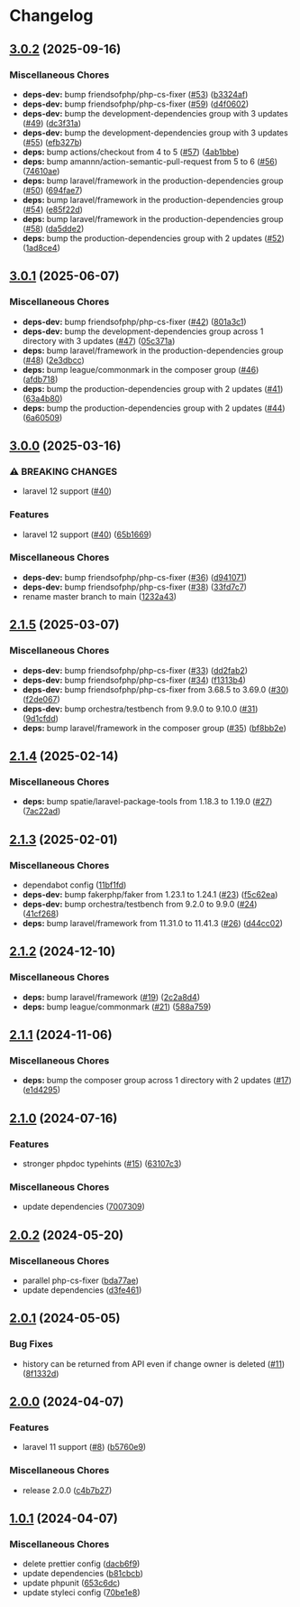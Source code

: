 # Changelog

## [3.0.2](https://github.com/audunru/model-history/compare/v3.0.1...v3.0.2) (2025-09-16)


### Miscellaneous Chores

* **deps-dev:** bump friendsofphp/php-cs-fixer ([#53](https://github.com/audunru/model-history/issues/53)) ([b3324af](https://github.com/audunru/model-history/commit/b3324af1243cf34ffa6e8f9600696895f142ea22))
* **deps-dev:** bump friendsofphp/php-cs-fixer ([#59](https://github.com/audunru/model-history/issues/59)) ([d4f0602](https://github.com/audunru/model-history/commit/d4f0602f3232c164209e1347e47dd984f121a3df))
* **deps-dev:** bump the development-dependencies group with 3 updates ([#49](https://github.com/audunru/model-history/issues/49)) ([dc3f31a](https://github.com/audunru/model-history/commit/dc3f31a3e52be06a142d1cb548050c4921548e5e))
* **deps-dev:** bump the development-dependencies group with 3 updates ([#55](https://github.com/audunru/model-history/issues/55)) ([efb327b](https://github.com/audunru/model-history/commit/efb327b9f36cfbcd09ac9bf430bb91ab022bb238))
* **deps:** bump actions/checkout from 4 to 5 ([#57](https://github.com/audunru/model-history/issues/57)) ([4ab1bbe](https://github.com/audunru/model-history/commit/4ab1bbe44fdf4ef855d0f34b62295007e9a73a06))
* **deps:** bump amannn/action-semantic-pull-request from 5 to 6 ([#56](https://github.com/audunru/model-history/issues/56)) ([74610ae](https://github.com/audunru/model-history/commit/74610ae227cdba824c415d31c5d0d5a5be4d7c54))
* **deps:** bump laravel/framework in the production-dependencies group ([#50](https://github.com/audunru/model-history/issues/50)) ([694fae7](https://github.com/audunru/model-history/commit/694fae79c75bf47378a1a57915c37e840a8471d2))
* **deps:** bump laravel/framework in the production-dependencies group ([#54](https://github.com/audunru/model-history/issues/54)) ([e85f22d](https://github.com/audunru/model-history/commit/e85f22d1928b9ed45e5913ac6cfc20ffc86b3251))
* **deps:** bump laravel/framework in the production-dependencies group ([#58](https://github.com/audunru/model-history/issues/58)) ([da5dde2](https://github.com/audunru/model-history/commit/da5dde2845f374a0b3b9fadcfda99d3218410488))
* **deps:** bump the production-dependencies group with 2 updates ([#52](https://github.com/audunru/model-history/issues/52)) ([1ad8ce4](https://github.com/audunru/model-history/commit/1ad8ce476e5cec622dfe0edf2ca1f446069c770c))

## [3.0.1](https://github.com/audunru/model-history/compare/v3.0.0...v3.0.1) (2025-06-07)


### Miscellaneous Chores

* **deps-dev:** bump friendsofphp/php-cs-fixer ([#42](https://github.com/audunru/model-history/issues/42)) ([801a3c1](https://github.com/audunru/model-history/commit/801a3c13aa1ebefc93b89aaab18c416e75f7b2be))
* **deps-dev:** bump the development-dependencies group across 1 directory with 3 updates ([#47](https://github.com/audunru/model-history/issues/47)) ([05c371a](https://github.com/audunru/model-history/commit/05c371af91b83416e39eecbfbcf1b3572a1c0d8c))
* **deps:** bump laravel/framework in the production-dependencies group ([#48](https://github.com/audunru/model-history/issues/48)) ([2e3dbcc](https://github.com/audunru/model-history/commit/2e3dbccf4cf033c9665a6bb823514052979a5a6d))
* **deps:** bump league/commonmark in the composer group ([#46](https://github.com/audunru/model-history/issues/46)) ([afdb718](https://github.com/audunru/model-history/commit/afdb71816f150e66675d8c3af85b22c2dda644bc))
* **deps:** bump the production-dependencies group with 2 updates ([#41](https://github.com/audunru/model-history/issues/41)) ([63a4b80](https://github.com/audunru/model-history/commit/63a4b808c887c3bbb96dbc3f3d710083b72c7b18))
* **deps:** bump the production-dependencies group with 2 updates ([#44](https://github.com/audunru/model-history/issues/44)) ([6a60509](https://github.com/audunru/model-history/commit/6a60509df77ae88ce71e8634672f702f98e571a6))

## [3.0.0](https://github.com/audunru/model-history/compare/v2.1.5...v3.0.0) (2025-03-16)


### ⚠ BREAKING CHANGES

* laravel 12 support ([#40](https://github.com/audunru/model-history/issues/40))

### Features

* laravel 12 support ([#40](https://github.com/audunru/model-history/issues/40)) ([65b1669](https://github.com/audunru/model-history/commit/65b1669aeddba710f8223954412e5a5227e12fe4))


### Miscellaneous Chores

* **deps-dev:** bump friendsofphp/php-cs-fixer ([#36](https://github.com/audunru/model-history/issues/36)) ([d941071](https://github.com/audunru/model-history/commit/d941071a2d5c15115a5ba93cd24c1175315e5513))
* **deps-dev:** bump friendsofphp/php-cs-fixer ([#38](https://github.com/audunru/model-history/issues/38)) ([33fd7c7](https://github.com/audunru/model-history/commit/33fd7c72111e5a0000d360b3b6ab3d4ee5920b30))
* rename master branch to main ([1232a43](https://github.com/audunru/model-history/commit/1232a4364f61d7fab0f8124e1cb3b0d4c6b7437f))

## [2.1.5](https://github.com/audunru/model-history/compare/v2.1.4...v2.1.5) (2025-03-07)


### Miscellaneous Chores

* **deps-dev:** bump friendsofphp/php-cs-fixer ([#33](https://github.com/audunru/model-history/issues/33)) ([dd2fab2](https://github.com/audunru/model-history/commit/dd2fab2990e3b5ae3f1dc473f1a4261e138e38cb))
* **deps-dev:** bump friendsofphp/php-cs-fixer ([#34](https://github.com/audunru/model-history/issues/34)) ([f1313b4](https://github.com/audunru/model-history/commit/f1313b42ee46536fee9675f2bceaaf46093ba843))
* **deps-dev:** bump friendsofphp/php-cs-fixer from 3.68.5 to 3.69.0 ([#30](https://github.com/audunru/model-history/issues/30)) ([f2de067](https://github.com/audunru/model-history/commit/f2de0678a91d92d2b6846aefa376670dcb822471))
* **deps-dev:** bump orchestra/testbench from 9.9.0 to 9.10.0 ([#31](https://github.com/audunru/model-history/issues/31)) ([9d1cfdd](https://github.com/audunru/model-history/commit/9d1cfddd59c2f65531d6d954bccb54e354273081))
* **deps:** bump laravel/framework in the composer group ([#35](https://github.com/audunru/model-history/issues/35)) ([bf8bb2e](https://github.com/audunru/model-history/commit/bf8bb2ef0e7a488477ef235b6de1dd919040296a))

## [2.1.4](https://github.com/audunru/model-history/compare/v2.1.3...v2.1.4) (2025-02-14)


### Miscellaneous Chores

* **deps:** bump spatie/laravel-package-tools from 1.18.3 to 1.19.0 ([#27](https://github.com/audunru/model-history/issues/27)) ([7ac22ad](https://github.com/audunru/model-history/commit/7ac22ad72969d4eca18161cd5c8398dfb6269a6a))

## [2.1.3](https://github.com/audunru/model-history/compare/v2.1.2...v2.1.3) (2025-02-01)


### Miscellaneous Chores

* dependabot config ([11bf1fd](https://github.com/audunru/model-history/commit/11bf1fdabd885b958b374a10f2044f08791ac156))
* **deps-dev:** bump fakerphp/faker from 1.23.1 to 1.24.1 ([#23](https://github.com/audunru/model-history/issues/23)) ([f5c62ea](https://github.com/audunru/model-history/commit/f5c62eaed396756c8a5ab26b4f6123a9816f8c9a))
* **deps-dev:** bump orchestra/testbench from 9.2.0 to 9.9.0 ([#24](https://github.com/audunru/model-history/issues/24)) ([41cf268](https://github.com/audunru/model-history/commit/41cf268647fa59bc0ed94f9b7c3b9a91d054dc9e))
* **deps:** bump laravel/framework from 11.31.0 to 11.41.3 ([#26](https://github.com/audunru/model-history/issues/26)) ([d44cc02](https://github.com/audunru/model-history/commit/d44cc02b94877c8cbced6deb673f84f776b03935))

## [2.1.2](https://github.com/audunru/model-history/compare/v2.1.1...v2.1.2) (2024-12-10)


### Miscellaneous Chores

* **deps:** bump laravel/framework ([#19](https://github.com/audunru/model-history/issues/19)) ([2c2a8d4](https://github.com/audunru/model-history/commit/2c2a8d49e29dad02d44c20a4f245467d5a5722d1))
* **deps:** bump league/commonmark ([#21](https://github.com/audunru/model-history/issues/21)) ([588a759](https://github.com/audunru/model-history/commit/588a759818eb844472911c8a2ab953639117fa1b))

## [2.1.1](https://github.com/audunru/model-history/compare/v2.1.0...v2.1.1) (2024-11-06)


### Miscellaneous Chores

* **deps:** bump the composer group across 1 directory with 2 updates ([#17](https://github.com/audunru/model-history/issues/17)) ([e1d4295](https://github.com/audunru/model-history/commit/e1d4295a281cb1ef12d6fab9f29ded063bd73275))

## [2.1.0](https://github.com/audunru/model-history/compare/v2.0.2...v2.1.0) (2024-07-16)


### Features

* stronger phpdoc typehints ([#15](https://github.com/audunru/model-history/issues/15)) ([63107c3](https://github.com/audunru/model-history/commit/63107c3e1af475c9a58b5b715e08fc1389c7d8dc))


### Miscellaneous Chores

* update dependencies ([7007309](https://github.com/audunru/model-history/commit/700730980a52f3d7fe8566dc3e9d3157adc09cf3))

## [2.0.2](https://github.com/audunru/model-history/compare/v2.0.1...v2.0.2) (2024-05-20)


### Miscellaneous Chores

* parallel php-cs-fixer ([bda77ae](https://github.com/audunru/model-history/commit/bda77ae6754bcfb6550c381b80ea2750f0001477))
* update dependencies ([d3fe461](https://github.com/audunru/model-history/commit/d3fe461c2c504bc00cf82d5eb486bc50c74751ec))

## [2.0.1](https://github.com/audunru/model-history/compare/v2.0.0...v2.0.1) (2024-05-05)


### Bug Fixes

* history can be returned from API even if change owner is deleted ([#11](https://github.com/audunru/model-history/issues/11)) ([8f1332d](https://github.com/audunru/model-history/commit/8f1332dfc1ee38f378aa095a39035023c42660fe))

## [2.0.0](https://github.com/audunru/model-history/compare/v1.0.1...v2.0.0) (2024-04-07)


### Features

* laravel 11 support ([#8](https://github.com/audunru/model-history/issues/8)) ([b5760e9](https://github.com/audunru/model-history/commit/b5760e9600518de056336596cd7d70598095ea47))


### Miscellaneous Chores

* release 2.0.0 ([c4b7b27](https://github.com/audunru/model-history/commit/c4b7b27bacb5606830543b1d7534d9526ed16aaa))

## [1.0.1](https://github.com/audunru/model-history/compare/v1.0.0...v1.0.1) (2024-04-07)


### Miscellaneous Chores

* delete prettier config ([dacb6f9](https://github.com/audunru/model-history/commit/dacb6f963fdfae153738bea17678d9621632ea17))
* update dependencies ([b81cbcb](https://github.com/audunru/model-history/commit/b81cbcb00dfe28322edcb38f3d941b30b5346cda))
* update phpunit ([653c6dc](https://github.com/audunru/model-history/commit/653c6dc82a0b2b02c7e79f1a8ffc65aac1a8449a))
* update styleci config ([70be1e8](https://github.com/audunru/model-history/commit/70be1e8643b4a2e7c1e0793379454f648858088e))
